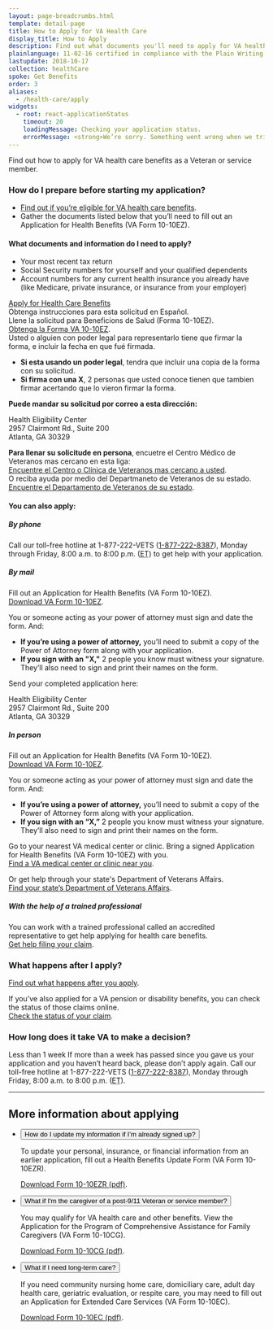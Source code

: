 ```yaml
---
layout: page-breadcrumbs.html
template: detail-page
title: How to Apply for VA Health Care
display_title: How to Apply
description: Find out what documents you'll need to apply for VA health care benefits. Get instructions for completing your VA health care enrollment online or by phone, fax, or mail.
plainlanguage: 11-02-16 certified in compliance with the Plain Writing Act
lastupdate: 2018-10-17
collection: healthCare
spoke: Get Benefits
order: 3
aliases:
  - /health-care/apply
widgets:
  - root: react-applicationStatus
    timeout: 20
    loadingMessage: Checking your application status.
    errorMessage: <strong>We’re sorry. Something went wrong when we tried to load your saved application.</strong><br/>Please try refreshing your browser in a few minutes.
---
```


<div itemscope itemtype ="http://schema.org/HowTo">

<div itemprop="description" class="va-introtext">

Find out how to apply for VA health care benefits as a Veteran or service member.

</div>

<div itemprop="steps" itemscope itemtype ="http://schema.org/HowToSection">
<h3 itemprop="name">How do I prepare before starting my application?</h3>
<div itemprop="itemListElement">

- [Find out if you’re eligible for VA health care benefits](/health-care/eligibility/).
- Gather the documents listed below that you’ll need to fill out an Application for Health Benefits (VA Form 10-10EZ).

</div>
</div>

<div class="feature" markdown=“1”>

<div itemprop="steps" itemscope itemtype ="http://schema.org/HowToSection">
<h4 itemprop="name">What documents and information do I need to apply?</h4>
<div itemprop="itemListElement">

- Your most recent tax return
- Social Security numbers for yourself and your qualified dependents
- Account numbers for any current health insurance you already have (like Medicare, private insurance, or insurance from your employer)

</div>
</div>
</div>

<div itemprop="steps" itemscope itemtype ="http://schema.org/HowToSection">
<div id="react-applicationStatus" data-widget-type="health-care-app-status" class="static-page-widget">
  <a class="usa-button-primary va-button-primary" href="/health-care/apply/application/">Apply for Health Care Benefits</a>
</div>

<div class="form-expanding-group additional-info-container">
  <span class="additional-info-title">Obtenga instrucciones para esta solicitud en Español.</span>
  <span id="spanishhelptext-1">
    <div class="additional-info-content">
      Llene la solicitud para Beneficions de Salud (Forma 10-10EZ).<br>
      <a href="https://www.va.gov/vaforms/medical/pdf/1010EZ-fillable.pdf">Obtenga la Forma VA 10-10EZ</a>.<br>
      Usted o alguien con poder legal para representarlo tiene que firmar la forma, e incluir la fecha en que fué firmada.<br>
      <ul>
        <li><b>Si esta usando un poder legal</b>, tendra que incluir una copia de la forma con su solicitud.</li>
        <li><b>Si firma con una X</b>, 2 personas que usted conoce tienen que tambien firmar acertando que lo vieron firmar la forma.</li>
      </ul>
      <b>Puede mandar su solicitud por correo a esta dirección:</b><br>
      <p class="va-address-block">
        Health Eligibility Center<br>
        2957 Clairmont Rd., Suite 200<br>
        Atlanta, GA 30329</p>
      <b>Para llenar su solicitude en persona</b>, encuetre el Centro Médico de Veteranos mas cercano en esta liga:<br>
      <a href="/find-locations/?facilityType=health">Encuentre el Centro o Clínica de Veteranos mas cercano a usted</a>.<br>
      O reciba ayuda por medio del Departmaneto de Veteranos de su estado.<br>
      <a href="https://www.va.gov/statedva.htm">Encuentre el Departamento de Veteranos de su estado</a>.
    </div>
  </span>
</div>


<div itemprop="steps" itemscope itemtype ="http://schema.org/HowToSection">
<h4 itemprop="name">You can also apply:</h4>
<div itemprop="itemListElement">

##### By phone

Call our toll-free hotline at 1-877-222-VETS (<a href="tel:+18772228387">1-877-222-8387</a>), Monday through Friday, 8:00 a.m. to 8:00 p.m. (<abbr title="eastern time">ET</abbr>) to get help with your application.

##### By mail

Fill out an Application for Health Benefits (VA Form 10-10EZ). <br>
[Download VA Form 10-10EZ](https://www.va.gov/vaforms/medical/pdf/1010EZ-fillable.pdf).

You or someone acting as your power of attorney must sign and date the form. And:
- **If you’re using a power of attorney,** you’ll need to submit a copy of the Power of Attorney form along with your application.
- **If you sign with an "X,"** 2 people you know must witness your signature. They’ll also need to sign and print their names on the form.


Send your completed application here:

<p class="va-address-block">
Health Eligibility Center<br>
2957 Clairmont Rd., Suite 200<br>
Atlanta, GA 30329<br>
</p>

##### In person

Fill out an Application for Health Benefits (VA Form 10-10EZ).<br>
[Download VA Form 10-10EZ](https://www.va.gov/vaforms/medical/pdf/1010EZ-fillable.pdf).

You or someone acting as your power of attorney must sign and date the form. And:
- **If you’re using a power of attorney,** you’ll need to submit a copy of the Power of Attorney form along with your application.
- **If you sign with an “X,”** 2 people you know must witness your signature. They’ll also need to sign and print their names on the form.

Go to your nearest VA medical center or clinic. Bring a signed Application for Health Benefits (VA Form 10-10EZ) with you.<br>
[Find a VA medical center or clinic near you](/find-locations/).<br>

Or get help through your state's Department of Veterans Affairs. <br>
[Find your state’s Department of Veterans Affairs](https://www.va.gov/statedva.htm).

##### With the help of a trained professional

You can work with a trained professional called an accredited representative to get help applying for health care benefits. <br>
[Get help filing your claim](/disability/get-help-filing-claim/).

</div>
</div>





<h3 itemprop="name">What happens after I apply?</h3>
<div itemprop="itemListElement">

[Find out what happens after you apply](/health-care/after-you-apply/).

If you’ve also applied for a VA pension or disability benefits, you can check the status of those claims online. <br>
[Check the status of your claim](/track-claims/).

</div>
</div>

<div itemprop="steps" itemscope itemtype ="http://schema.org/HowToSection">
<h3 itemprop="name">How long does it take VA to make a decision?</h3>
<div itemprop="itemListElement">

<div class="card information" markdown="0">
<span class="number">Less than 1 week</span>
<span class="description">If more than a week has passed since you gave us your application and you haven’t heard back, please don’t apply again. Call our toll-free hotline at 1-877-222-VETS (<a href="tel:+18772228387">1-877-222-8387</a>), Monday through Friday, 8:00 a.m. to 8:00 p.m. (<abbr title="eastern time">ET</abbr>).</span>

</div>
</div>
</div>

<span id="how-to-update-information"></span>

------

## More information about applying

<div class="usa-accordion">
<ul class="usa-unstyled-list">
<li>
<button class="usa-button-unstyled usa-accordion-button" aria-controls="questions-update-my-information">How do I update my information if I’m already signed up?</button>
<div id="questions-update-my-information" class="usa-accordion-content">

To update your personal, insurance, or financial information from an earlier application, fill out a Health Benefits Update Form (VA Form 10-10EZR). 

<a href="https://www.va.gov/vaforms/medical/pdf/vha-10-10ezr-fill.pdf">Download Form 10-10EZR (pdf)</a>.

</div>
</li>
<li>
<button class="usa-button-unstyled usa-accordion-button" aria-controls="questions-caregiver">What if I'm the caregiver of a post-9/11 Veteran or service member?</button>
<div id="questions-caregiver" class="usa-accordion-content">

You may qualify for VA health care and other benefits. View the Application for the Program of Comprehensive Assistance for Family Caregivers (VA Form 10-10CG).

<a href="https://www.va.gov/health-care/forms/vha-10-10CG.pdf">Download Form 10-10CG (pdf)</a>.

</div>
</li>
<li>
<button class="usa-button-unstyled usa-accordion-button" aria-controls="questions-long-term-care">What if I need long-term care?</button>
<div id="questions-long-term-care" class="usa-accordion-content">

If you need community nursing home care, domiciliary care, adult day health care, geriatric evaluation, or respite care, you may need to fill out an Application for Extended Care Services (VA Form 10-10EC).

<a href="https://www.va.gov/vaforms/medical/pdf/vha-10-10EC-fill.pdf">Download Form 10-10EC (pdf)</a>.

</div>
</li>
</ul>
</div>
